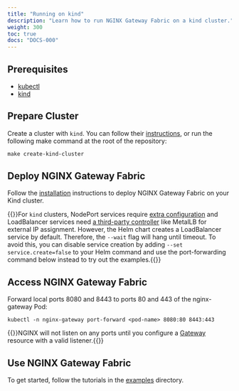 ```yaml
---
title: "Running on kind"
description: "Learn how to run NGINX Gateway Fabric on a kind cluster."
weight: 300
toc: true
docs: "DOCS-000"
---
```


## Prerequisites

- [kubectl](https://kubernetes.io/docs/tasks/tools/)
- [kind](https://kind.sigs.k8s.io/)

## Prepare Cluster

Create a cluster with `kind`. You can follow
their [instructions](https://kind.sigs.k8s.io/docs/user/quick-start/#creating-a-cluster), or run the following make
command at the root of the repository:

```makefile
make create-kind-cluster
```

## Deploy NGINX Gateway Fabric

Follow the [installation](./how-to/installation/installation.md) instructions to deploy NGINX Gateway Fabric on your Kind cluster.

{{<note>}}For `kind` clusters, NodePort services require [extra configuration](https://kind.sigs.k8s.io/docs/user/configuration/#nodeport-with-port-mappings) and LoadBalancer services need [a third-party controller](https://kind.sigs.k8s.io/docs/user/loadbalancer/) like MetalLB for external IP assignment. However, the Helm chart creates a LoadBalancer service by default. Therefore, the `--wait` flag will hang until timeout. To avoid this, you can disable service creation by adding `--set service.create=false` to your Helm command and use the port-forwarding command below instead to try out the examples.{{</note>}}

## Access NGINX Gateway Fabric

Forward local ports 8080 and 8443 to ports 80 and 443 of the nginx-gateway Pod:

```shell
kubectl -n nginx-gateway port-forward <pod-name> 8080:80 8443:443
```

{{<note>}}NGINX will not listen on any ports until you configure a [Gateway](https://gateway-api.sigs.k8s.io/api-types/gateway/#gateway) resource with a valid listener.{{</note>}}


## Use NGINX Gateway Fabric

To get started, follow the tutorials in the [examples](../examples) directory.
